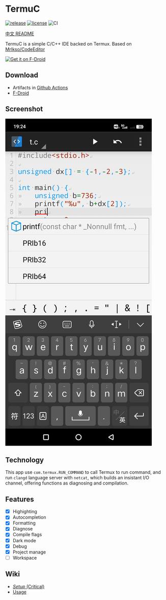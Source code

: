 # TermuC

[![release](https://img.shields.io/github/release/RainbowC0/TermuC.svg)](https://github.com/RainbowC0/TermuC/releases/) [![license](https://img.shields.io/github/license/RainbowC0/TermuC.svg)](https://github.com/RainbowC0/TermuC/blob/master/LICENSE.md) ![CI](https://github.com/RainbowC0/TermuC/actions/workflows/build-debug.yml/badge.svg?event=push)

[中文 README](./README_zh.md)

TermuC is a simple C/C++ IDE backed on Termux. Based on [MrIkso/CodeEditor](/MrIkso/CodeEditor)

[<img src="https://fdroid.gitlab.io/artwork/badge/get-it-on.png"
    alt="Get it on F-Droid"
    height="80">](https://f-droid.org/packages/cn.rbc.termuc)

## Download

- Artifacts in [Github Actions](/RainbowC0/TermuC/actions)
- [F-Droid](//f-droid.org/packages/cn.rbc.termuc)

## Screenshot

![1](fastlane/metadata/android/en-US/images/phoneScreenshots/1.jpg)

## Technology

This app use `com.termux.RUN_COMMAND` to call Termux to run command, and run `clangd` language server with `netcat`, which builds an insistant I/O channel, offering functions as diagnosing and compilation.

## Features

- [x] Highighting
- [x] Autocompletion
- [x] Formatting
- [x] Diagnose
- [x] Compile flags
- [x] Dark mode
- [x] Debug
- [x] Project manage
- [ ] Workspace

## Wiki

- [*Setup* (Critical)](/RainbowC0/TermuC/wiki/Setup)
- [Usage](/RainbowC0/TermuC/wiki/Usage)
